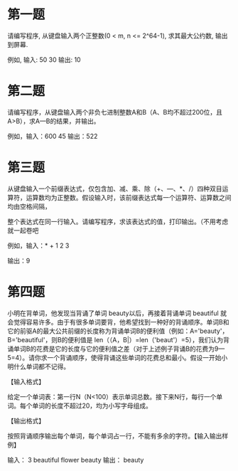 # 第一题
请编写程序, 从键盘输入两个正整数(0 < m, n <= 2^64-1), 求其最大公约数, 输出到屏幕.

例如, 输入: 50 30 输出: 10

# 第二题
请编写程序，从键盘输入两个非负七进制整数A和B（A、B均不超过200位，且A>B），求A—B的结果，并输出。

例如，输入：600 45 输出：522

# 第三题
从键盘输入一个前缀表达式，仅包含加、减、乘、除（+、—、*、/）四种双目运算符，运算数均为正整数。假设输入时，该前缀表达式每一个运算符、运算数之间均由空格间隔，

整个表达式在同一行输入。请编写程序，求该表达式的值，打印输出。（不用考虑就一起卷吧

例如，输入：* + 1 2 3

输出：9

# 第四题
小明在背单词，他发现当背诵了单词 beauty以后，再接着背诵单词 beautiful 就会觉得容易许多。由于有很多单词要背，他希望找到一种好的背诵顺序。单词B和它的前驱A的最大公共前缀的长度称为背诵单词B的便利值（例如：A='beauty'，B='beautiful'，则B的便利值是 len（（A，B|）=len（'beaut'）=5），我们认为背诵单词B的花费是它的长度与它的便利值之差（对于上述例子背诵B的花费为9—5=4）。请你求一个背诵顺序，使得背诵这些单词的花费总和最小。假设一开始小明什么单词都不记得。

【输入格式】

给定一个单词表：第一行N（N<100）表示单词总数。接下来N行，每行一个单词。每个单词的长度不超过20，均为小写字母组成。

【输出格式】

按照背诵顺序输出每个单词，每个单词占一行，不能有多余的字符。【输入输出样例】

输入： 3 beautiful flower beauty 输出： beauty 